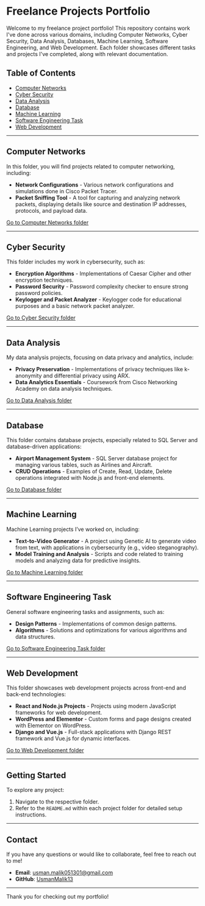 # Freelance Projects Portfolio

Welcome to my freelance project portfolio! This repository contains work I've done across various domains, including Computer Networks, Cyber Security, Data Analysis, Databases, Machine Learning, Software Engineering, and Web Development. Each folder showcases different tasks and projects I've completed, along with relevant documentation.

## Table of Contents

- [Computer Networks](#computer-networks)
- [Cyber Security](#cyber-security)
- [Data Analysis](#data-analysis)
- [Database](#database)
- [Machine Learning](#machine-learning)
- [Software Engineering Task](#software-engineering-task)
- [Web Development](#web-development)

---

## Computer Networks

In this folder, you will find projects related to computer networking, including:

- **Network Configurations** - Various network configurations and simulations done in Cisco Packet Tracer.
- **Packet Sniffing Tool** - A tool for capturing and analyzing network packets, displaying details like source and destination IP addresses, protocols, and payload data.
  
[Go to Computer Networks folder](./Computer%20networks)

---

## Cyber Security

This folder includes my work in cybersecurity, such as:

- **Encryption Algorithms** - Implementations of Caesar Cipher and other encryption techniques.
- **Password Security** - Password complexity checker to ensure strong password policies.
- **Keylogger and Packet Analyzer** - Keylogger code for educational purposes and a basic network packet analyzer.

[Go to Cyber Security folder](./Cyber%20Security)

---

## Data Analysis

My data analysis projects, focusing on data privacy and analytics, include:

- **Privacy Preservation** - Implementations of privacy techniques like k-anonymity and differential privacy using ARX.
- **Data Analytics Essentials** - Coursework from Cisco Networking Academy on data analysis techniques.

[Go to Data Analysis folder](./Data%20Analysis)

---

## Database

This folder contains database projects, especially related to SQL Server and database-driven applications:

- **Airport Management System** - SQL Server database project for managing various tables, such as Airlines and Aircraft.
- **CRUD Operations** - Examples of Create, Read, Update, Delete operations integrated with Node.js and front-end elements.

[Go to Database folder](./Database)

---

## Machine Learning

Machine Learning projects I’ve worked on, including:

- **Text-to-Video Generator** - A project using Genetic AI to generate video from text, with applications in cybersecurity (e.g., video steganography).
- **Model Training and Analysis** - Scripts and code related to training models and analyzing data for predictive insights.

[Go to Machine Learning folder](./Machine%20Learning)

---

## Software Engineering Task

General software engineering tasks and assignments, such as:

- **Design Patterns** - Implementations of common design patterns.
- **Algorithms** - Solutions and optimizations for various algorithms and data structures.

[Go to Software Engineering Task folder](./Software%20Engineering%20Task)

---

## Web Development

This folder showcases web development projects across front-end and back-end technologies:

- **React and Node.js Projects** - Projects using modern JavaScript frameworks for web development.
- **WordPress and Elementor** - Custom forms and page designs created with Elementor on WordPress.
- **Django and Vue.js** - Full-stack applications with Django REST framework and Vue.js for dynamic interfaces.

[Go to Web Development folder](./Web%20Development)

---

## Getting Started

To explore any project:

1. Navigate to the respective folder.
2. Refer to the `README.md` within each project folder for detailed setup instructions.

---

## Contact

If you have any questions or would like to collaborate, feel free to reach out to me!

- **Email**: [usman.malik051301@gmail.com](mailto:usman.malik051301@gmail.com)
- **GitHub**: [UsmanMalik13](https://github.com/UsmanMalik13)

---

Thank you for checking out my portfolio!
